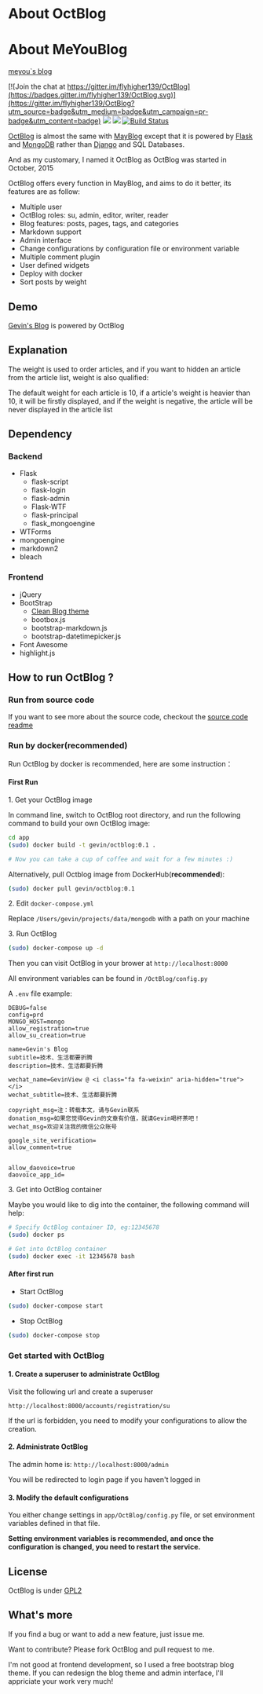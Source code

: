 # About OctBlog
# About MeYouBlog
 [meyou`s blog](http://www.meyoublog.com)

[![Join the chat at https://gitter.im/flyhigher139/OctBlog](https://badges.gitter.im/flyhigher139/OctBlog.svg)](https://gitter.im/flyhigher139/OctBlog?utm_source=badge&utm_medium=badge&utm_campaign=pr-badge&utm_content=badge)
[![](https://images.microbadger.com/badges/image/gevin/octblog.svg)](http://microbadger.com/images/gevin/octblog "Get your own image badge on microbadger.com") [![](https://images.microbadger.com/badges/version/gevin/octblog.svg)](http://microbadger.com/images/gevin/octblog "Get your own version badge on microbadger.com") [![Build Status](https://travis-ci.org/flyhigher139/OctBlog.svg?branch=master)](https://travis-ci.org/flyhigher139/OctBlog)

[OctBlog](https://github.com/flyhigher139/OctBlog) is almost the same with [MayBlog](https://github.com/flyhigher139/MayBlog) except that it is powered by [Flask](http://flask.pocoo.org/) and [MongoDB](https://www.mongodb.org/) rather than [Django](https://www.djangoproject.com/) and SQL Databases.

And as my customary, I named it OctBlog as OctBlog was started in October, 2015

OctBlog offers every function in MayBlog, and aims to do it better, its features are as follow:

- Multiple user
- OctBlog roles: su, admin, editor, writer, reader
- Blog features: posts, pages, tags, and categories
- Markdown support
- Admin interface
- Change configurations by configuration file or environment variable
- Multiple comment plugin
- User defined widgets
- Deploy with docker
- Sort posts by weight

## Demo

[Gevin's Blog](https://blog.igevin.info/) is powered by OctBlog

## Explanation

The weight is used to order articles, and if you want to hidden an article from the article list, weight is also qualified:

The default weight for each article is 10, if a article's weight is heavier than 10, it will be firstly displayed, and if the weight is negative, the article will be never displayed in the article list

## Dependency

### Backend

- Flask
    - flask-script
    - flask-login
    - flask-admin
    - Flask-WTF
    - flask-principal
    - flask_mongoengine
- WTForms
- mongoengine
- markdown2
- bleach

### Frontend

- jQuery
- BootStrap
    - [Clean Blog theme](http://startbootstrap.com/template-overviews/clean-blog/)
    - bootbox.js
    - bootstrap-markdown.js
    - bootstrap-datetimepicker.js
- Font Awesome
- highlight.js

## How to run OctBlog ?

### Run from source code

If you want to see more about the source code, checkout the [source code readme](app)


### Run by docker(recommended)

Run OctBlog by docker is recommended, here are some instruction：

#### First Run

1\. Get your OctBlog image

In command line, switch to OctBlog root directory, and run the following command to build your own OctBlog image:

```bash
cd app
(sudo) docker build -t gevin/octblog:0.1 .

# Now you can take a cup of coffee and wait for a few minutes :)
```

Alternatively, pull Octblog image from DockerHub(**recommended**):

```bash
(sudo) docker pull gevin/octblog:0.1
```

2\. Edit `docker-compose.yml`

Replace ```/Users/gevin/projects/data/mongodb```  with a path on your machine



3\. Run OctBlog

```bash
(sudo) docker-compose up -d
```

Then you can visit OctBlog in your brower at `http://localhost:8000`

All environment variables can be found in `/OctBlog/config.py`

A `.env` file example:

```
DEBUG=false
config=prd
MONGO_HOST=mongo
allow_registration=true
allow_su_creation=true

name=Gevin's Blog
subtitle=技术、生活都要折腾
description=技术、生活都要折腾

wechat_name=GevinView @ <i class="fa fa-weixin" aria-hidden="true"></i>
wechat_subtitle=技术、生活都要折腾

copyright_msg=注：转载本文，请与Gevin联系
donation_msg=如果您觉得Gevin的文章有价值，就请Gevin喝杯茶吧！
wechat_msg=欢迎关注我的微信公众账号

google_site_verification=
allow_comment=true


allow_daovoice=true
daovoice_app_id=
```

3\. Get into OctBlog container

Maybe you would like to dig into the container, the following command will help:

```bash
# Specify OctBlog container ID, eg:12345678
(sudo) docker ps

# Get into OctBlog container
(sudo) docker exec -it 12345678 bash

```

#### After first run

- Start OctBlog

```bash
(sudo) docker-compose start
```

- Stop OctBlog

```bash
(sudo) docker-compose stop
```


### Get started with OctBlog

#### 1\. Create a superuser to administrate OctBlog

Visit the following url and create a superuser

`http://localhost:8000/accounts/registration/su`

If the url is forbidden, you need to modify your configurations to allow the creation.

#### 2\. Administrate OctBlog

The admin home is: `http://localhost:8000/admin`

You will be redirected to login page if you haven't logged in

#### 3\. Modify the default configurations

You either change settings in `app/OctBlog/config.py` file, or set environment variables defined in that file.

**Setting environment variables is recommended, and once the configuration is changed, you need to restart the service.**



## License

OctBlog is under [GPL2](https://github.com/flyhigher139/OctBlog/blob/dev/LICENSE)

## What's more

If you find a bug or want to add a new feature, just issue me.

Want to contribute? Please fork OctBlog and pull request to me.

I'm not good at frontend development, so I used a free bootstrap blog theme. If you can redesign the blog theme and admin interface, I'll appriciate your work very much!
